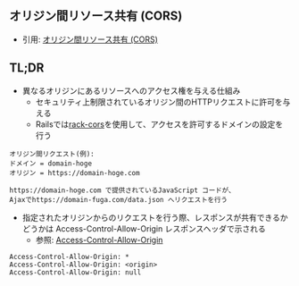 ## オリジン間リソース共有 (CORS)
- 引用: [オリジン間リソース共有 (CORS)](https://developer.mozilla.org/ja/docs/Web/HTTP/CORS)

## TL;DR
- 異なるオリジンにあるリソースへのアクセス権を与える仕組み
  - セキュリティ上制限されているオリジン間のHTTPリクエストに許可を与える
  - Railsでは[rack-cors](https://github.com/cyu/rack-cors)を使用して、アクセスを許可するドメインの設定を行う

```
オリジン間リクエスト(例):
ドメイン = domain-hoge
オリジン = https://domain-hoge.com

https://domain-hoge.com で提供されているJavaScript コードが、
Ajaxでhttps://domain-fuga.com/data.json へリクエストを行う
```

- 指定されたオリジンからのリクエストを行う際、レスポンスが共有できるかどうかは
Access-Control-Allow-Origin レスポンスヘッダで示される
  - 参照: [Access-Control-Allow-Origin](https://developer.mozilla.org/ja/docs/Web/HTTP/Headers/Access-Control-Allow-Origin)

```
Access-Control-Allow-Origin: *
Access-Control-Allow-Origin: <origin>
Access-Control-Allow-Origin: null
```
